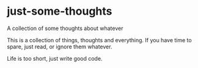 # just-some-thoughts
A collection of some thoughts about whatever


This is a collection of things, thoughts and everything.
If you have time to spare, just read, or ignore them whatever.

Life is too short, just write good code.
